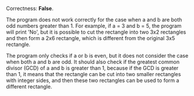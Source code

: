 Correctness: **False**.

The program does not work correctly for the case when a and b are both odd numbers greater than 1. For example, if a = 3 and b = 5, the program will print 'No', but it is possible to cut the rectangle into two 3x2 rectangles and then form a 2x6 rectangle, which is different from the original 3x5 rectangle.

The program only checks if a or b is even, but it does not consider the case when both a and b are odd. It should also check if the greatest common divisor (GCD) of a and b is greater than 1, because if the GCD is greater than 1, it means that the rectangle can be cut into two smaller rectangles with integer sides, and then these two rectangles can be used to form a different rectangle.